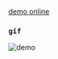 
[demo online](https://salvatore-fiannaca.github.io/Encrypt-Decrypt-App)

### `gif`
![demo](https://user-images.githubusercontent.com/68102669/133474954-7bf9bf4a-cef7-4f5e-841d-de3adc068b40.gif)

